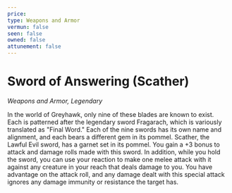 ```yaml
---
price: 
type: Weapons and Armor
vermun: false
seen: false
owned: false
attunement: false
---
```

# Sword of Answering (Scather)

*Weapons and Armor, Legendary*

In the world of Greyhawk, only nine of these blades are known to exist. Each is patterned after the legendary sword Fragarach, which is variously translated as "Final Word." Each of the nine swords has its own name and alignment, and each bears a different gem in its pommel. Scather, the Lawful Evil sword, has a garnet set in its pommel. You gain a +3 bonus to attack and damage rolls made with this sword. In addition, while you hold the sword, you can use your reaction to make one melee attack with it against any creature in your reach that deals damage to you. You have advantage on the attack roll, and any damage dealt with this special attack ignores any damage immunity or resistance the target has.